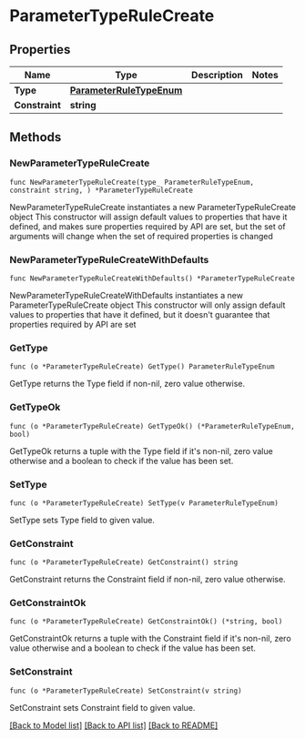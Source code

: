 # ParameterTypeRuleCreate

## Properties

Name | Type | Description | Notes
------------ | ------------- | ------------- | -------------
**Type** | [**ParameterRuleTypeEnum**](ParameterRuleTypeEnum.md) |  | 
**Constraint** | **string** |  | 

## Methods

### NewParameterTypeRuleCreate

`func NewParameterTypeRuleCreate(type_ ParameterRuleTypeEnum, constraint string, ) *ParameterTypeRuleCreate`

NewParameterTypeRuleCreate instantiates a new ParameterTypeRuleCreate object
This constructor will assign default values to properties that have it defined,
and makes sure properties required by API are set, but the set of arguments
will change when the set of required properties is changed

### NewParameterTypeRuleCreateWithDefaults

`func NewParameterTypeRuleCreateWithDefaults() *ParameterTypeRuleCreate`

NewParameterTypeRuleCreateWithDefaults instantiates a new ParameterTypeRuleCreate object
This constructor will only assign default values to properties that have it defined,
but it doesn't guarantee that properties required by API are set

### GetType

`func (o *ParameterTypeRuleCreate) GetType() ParameterRuleTypeEnum`

GetType returns the Type field if non-nil, zero value otherwise.

### GetTypeOk

`func (o *ParameterTypeRuleCreate) GetTypeOk() (*ParameterRuleTypeEnum, bool)`

GetTypeOk returns a tuple with the Type field if it's non-nil, zero value otherwise
and a boolean to check if the value has been set.

### SetType

`func (o *ParameterTypeRuleCreate) SetType(v ParameterRuleTypeEnum)`

SetType sets Type field to given value.


### GetConstraint

`func (o *ParameterTypeRuleCreate) GetConstraint() string`

GetConstraint returns the Constraint field if non-nil, zero value otherwise.

### GetConstraintOk

`func (o *ParameterTypeRuleCreate) GetConstraintOk() (*string, bool)`

GetConstraintOk returns a tuple with the Constraint field if it's non-nil, zero value otherwise
and a boolean to check if the value has been set.

### SetConstraint

`func (o *ParameterTypeRuleCreate) SetConstraint(v string)`

SetConstraint sets Constraint field to given value.



[[Back to Model list]](../README.md#documentation-for-models) [[Back to API list]](../README.md#documentation-for-api-endpoints) [[Back to README]](../README.md)


